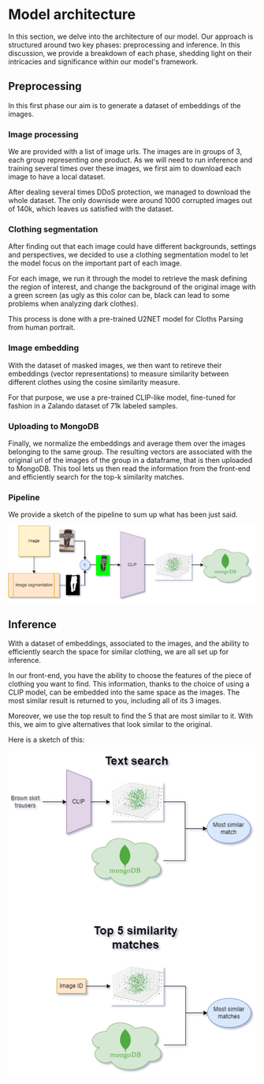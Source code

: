 # Model architecture

In this section, we delve into the architecture of our model. Our approach is structured around two key phases: preprocessing and inference. In this discussion, we provide a breakdown of each phase, shedding light on their intricacies and significance within our model's framework.

## Preprocessing

In this first phase our aim is to generate a dataset of embeddings of the images. 

### Image processing

We are provided with a list of image urls. The images are in groups of 3, each group representing one product. As we will need to run inference and training several times over these images, we first aim to download each image to have a local dataset.

After dealing several times DDoS protection, we managed to download the whole dataset. The only downisde were around 1000 corrupted images out of 140k, which leaves us satisfied with the dataset.

### Clothing segmentation

After finding out that each image could have different backgrounds, settings and perspectives, we decided to use a clothing segmentation model to let the model focus on the important part of each image.

For each image, we run it through the model to retrieve the mask defining the region of interest, and change the background of the original image with a green screen (as ugly as this color can be, black can lead to some problems when analyzing dark clothes).

This process is done with a  pre-trained U2NET model for Cloths Parsing from human portrait. 

### Image embedding

With the dataset of masked images, we then want to retireve their embeddings (vector representations) to measure similarity between different clothes using the cosine similarity measure.

For that purpose, we use a pre-trained CLIP-like model, fine-tuned for fashion in a Zalando dataset of 71k labeled samples. 

### Uploading to MongoDB

Finally, we normalize the embeddings and average them over the images belonging to the same group. The resulting vectors are associated with the original url of the images of the group in a dataframe, that is then uploaded to MongoDB. This tool lets us then read the information from the front-end and efficiently search for the top-k similarity matches.

### Pipeline

We provide a sketch of the pipeline to sum up what has been just said.

![Pre-processing](../images/preprocessing.png)

## Inference

With a dataset of embeddings, associated to the images, and the ability to efficiently search the space for similar clothing, we are all set up for inference.

In our front-end, you have the ability to choose the features of the piece of clothing you want to find. This information, thanks to the choice of using a CLIP model, can be embedded into the same space as the images. The most similar result is returned to you, including all of its 3 images.

Moreover, we use the top result to find the 5 that are most similar to it. With this, we aim to give alternatives that look similar to the original.

Here is a sketch of this:

![Inference](../images/inference.png)
